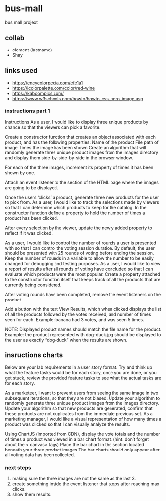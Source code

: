 # bus-mall

bus mall projext

## collab

- clement (lastname)
- Shay
  
## links used

- https://encycolorpedia.com/efe1a1
- https://icolorpalette.com/color/red-wine
- https://kaboompics.com/
- https://www.w3schools.com/howto/howto_css_hero_image.asp

### instructions part 1

Instructions
As a user, I would like to display three unique products by chance so that the viewers can pick a favorite.

Create a constructor function that creates an object associated with each product, and has the following properties:
Name of the product
File path of image
Times the image has been shown
Create an algorithm that will randomly generate three unique product images from the images directory and display them side-by-side-by-side in the browser window.

For each of the three images, increment its property of times it has been shown by one.

Attach an event listener to the section of the HTML page where the images are going to be displayed.

Once the users ‘clicks’ a product, generate three new products for the user to pick from.
As a user, I would like to track the selections made by viewers so that I can determine which products to keep for the catalog.
In the constructor function define a property to hold the number of times a product has been clicked.

After every selection by the viewer, update the newly added property to reflect if it was clicked.

As a user, I would like to control the number of rounds a user is presented with so that I can control the voting session duration.
By default, the user should be presented with 25 rounds of voting before ending the session.
Keep the number of rounds in a variable to allow the number to be easily changed for debugging and testing purposes.
As a user, I would like to view a report of results after all rounds of voting have concluded so that I can evaluate which products were the most popular.
Create a property attached to the constructor function itself that keeps track of all the products that are currently being considered.

After voting rounds have been completed, remove the event listeners on the product.

Add a button with the text View Results, which when clicked displays the list of all the products followed by the votes received, and number of times seen for each. Example: banana had 3 votes, and was seen 5 times.

NOTE: Displayed product names should match the file name for the product. Example: the product represented with dog-duck.jpg should be displayed to the user as exactly “dog-duck” when the results are shown.

## insructions charts

Below are your lab requirements in a user story format. Try and think up what the feature tasks would be for each story, once you are done, or you get stuck, review the provided feature tasks to see what the actual tasks are for each story.

As a marketeer, I want to prevent users from seeing the same image in two subsequent iterations, so that they are not biased.
Update your algorithm to randomly generate three unique product images from the images directory.
Update your algorithm so that new products are generated, confirm that these products are not duplicates from the immediate previous set.
As a marketing manager, I would like a visual representation of how many times a product was clicked so that I can visually analyze the results.

Using ChartJS (imported from CDN), display the vote totals and the number of times a product was viewed in a bar chart format. (hint: don’t forget about the < canvas> tags)
Place the bar chart in the section located beneath your three product images
The bar charts should only appear after all voting data has been collected.

### next steps

1. making sure the three images are not the same as the last 3.
2. create something inside the event listener that stops after reaching max clicks.
3. show them results.
